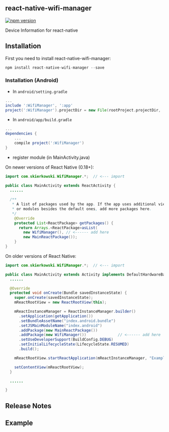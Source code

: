 ## react-native-wifi-manager

[![npm version](https://badge.fury.io/js/react-native-wifi-manager.png)](http://badge.fury.io/js/react-native-wifi-manager)

Device Information for react-native

## Installation

First you need to install react-native-wifi-manager:

```javascript
npm install react-native-wifi-manager --save
```

### Installation (Android)

* In `android/setting.gradle`

```gradle
...
include ':WifiManager', ':app'
project(':WifiManager').projectDir = new File(rootProject.projectDir, '../node_modules/react-native-wifi-manager/android')
```

* In `android/app/build.gradle`

```gradle
...
dependencies {
    ...
    compile project(':WifiManager')
}
```

* register module (in MainActivity.java)

On newer versions of React Native (0.18+):

```java
import com.skierkowski.WifiManager.*;  // <--- import

public class MainActivity extends ReactActivity {
  ......
  
  /**
   * A list of packages used by the app. If the app uses additional views
   * or modules besides the default ones, add more packages here.
   */
    @Override
    protected List<ReactPackage> getPackages() {
      return Arrays.<ReactPackage>asList(
        new WifiManager(), // <------ add here
        new MainReactPackage());
    }
}
```

On older versions of React Native:

```java
import com.skierkowski.WifiManager.*;  // <--- import

public class MainActivity extends Activity implements DefaultHardwareBackBtnHandler {
  ......

  @Override
  protected void onCreate(Bundle savedInstanceState) {
    super.onCreate(savedInstanceState);
    mReactRootView = new ReactRootView(this);

    mReactInstanceManager = ReactInstanceManager.builder()
      .setApplication(getApplication())
      .setBundleAssetName("index.android.bundle")
      .setJSMainModuleName("index.android")
      .addPackage(new MainReactPackage())
      .addPackage(new WifiManager())              // <------ add here
      .setUseDeveloperSupport(BuildConfig.DEBUG)
      .setInitialLifecycleState(LifecycleState.RESUMED)
      .build();

    mReactRootView.startReactApplication(mReactInstanceManager, "ExampleRN", null);

    setContentView(mReactRootView);
  }

  ......

}
```


## Release Notes


## Example
